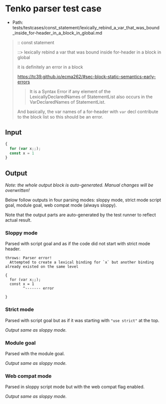 # Tenko parser test case

- Path: tests/testcases/const_statement/lexically_rebind_a_var_that_was_bound_inside_for-header_in_a_block_in_global.md

> :: const statement
>
> ::> lexically rebind a var that was bound inside for-header in a block in global
>
> it is definitely an error in a block
>
> https://tc39.github.io/ecma262/#sec-block-static-semantics-early-errors
>
> > It is a Syntax Error if any element of the LexicallyDeclaredNames of StatementList also occurs in the VarDeclaredNames of StatementList.
>
> And basically, the var names of a for-header with `var` decl contribute to the block list so this should be an error.

## Input

`````js
{ 
  for (var x;;); 
  const x = 1 
}
`````

## Output

_Note: the whole output block is auto-generated. Manual changes will be overwritten!_

Below follow outputs in four parsing modes: sloppy mode, strict mode script goal, module goal, web compat mode (always sloppy).

Note that the output parts are auto-generated by the test runner to reflect actual result.

### Sloppy mode

Parsed with script goal and as if the code did not start with strict mode header.

`````
throws: Parser error!
  Attempted to create a lexical binding for `x` but another binding already existed on the same level

{
  for (var x;;);
  const x = 1
        ^------- error

}
`````

### Strict mode

Parsed with script goal but as if it was starting with `"use strict"` at the top.

_Output same as sloppy mode._

### Module goal

Parsed with the module goal.

_Output same as sloppy mode._

### Web compat mode

Parsed in sloppy script mode but with the web compat flag enabled.

_Output same as sloppy mode._
